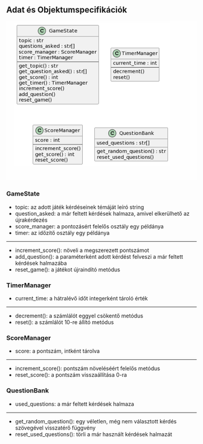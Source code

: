## Adat és Objektumspecifikációk

![Adat és Objektumspecifikációk](img/data_and_object_specification.png)

### GameState

- topic: az adott játék kérdéseinek témáját leíró string
- question_asked: a már feltett kérdések halmaza, amivel elkerülhető az újrakérdezés
- score_manager: a pontozásért felelős osztály egy példánya
- timer: az időzítő osztály egy példánya
---
- increment_score(): növeli a megszerezett pontszámot
- add_question(): a paraméterként adott kérdést felveszi a már feltett kérdések halmazába
- reset_game(): a játékot újraindító metódus

### TimerManager

- current_time: a hátralévő időt integerként tároló érték
---
- decrement(): a számlálót eggyel csökentő metódus
- reset(): a számlálót 10-re állító metódus

### ScoreManager

- score: a pontszám, intként tárolva
---
- increment_score(): pontszám növeléséért felelős metódus
- reset_score(): a pontszám visszaállítása 0-ra

### QuestionBank

- used_questions: a már feltett kérdések halmaza
---
- get_random_question(): egy véletlen, még nem választott kérdés szövegével visszatérő függvény
- reset_used_questions(): törli a már használt kérdések halmazát